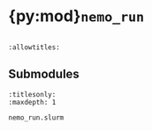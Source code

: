 # {py:mod}`nemo_run`

```{py:module} nemo_run
```

```{autodoc2-docstring} nemo_run
:allowtitles:
```

## Submodules

```{toctree}
:titlesonly:
:maxdepth: 1

nemo_run.slurm
```
